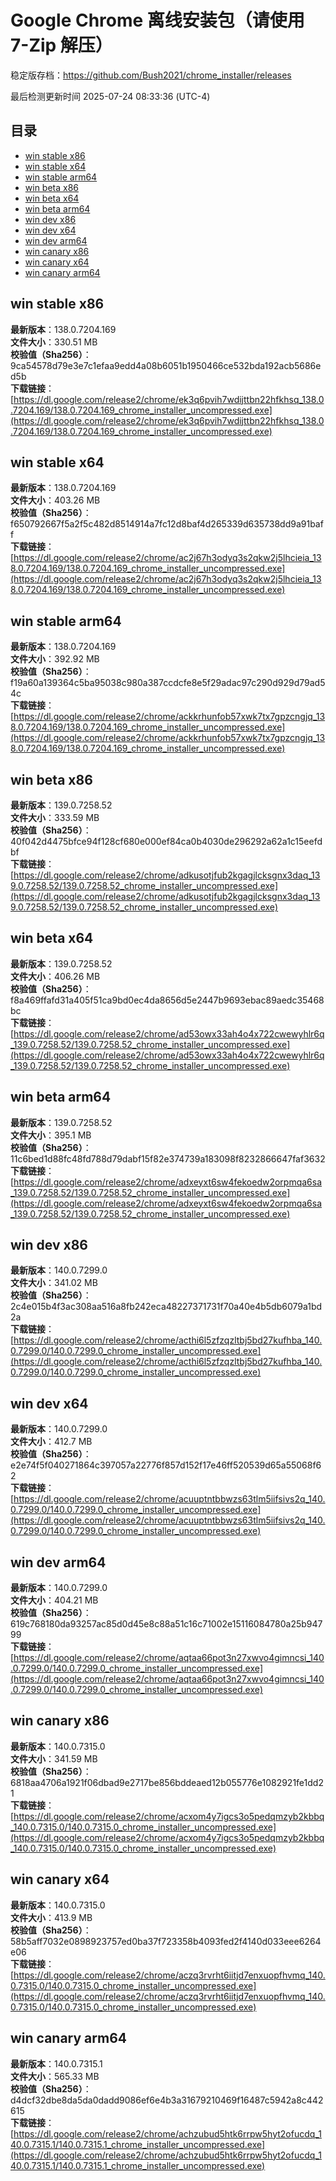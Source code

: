 # Google Chrome 离线安装包（请使用 7-Zip 解压）
稳定版存档：<https://github.com/Bush2021/chrome_installer/releases>

最后检测更新时间
2025-07-24 08:33:36 (UTC-4)

## 目录
* [win stable x86](https://github.com/Bush2021/chrome_installer?tab=readme-ov-file#win-stable-x86)
* [win stable x64](https://github.com/Bush2021/chrome_installer?tab=readme-ov-file#win-stable-x64)
* [win stable arm64](https://github.com/Bush2021/chrome_installer?tab=readme-ov-file#win-stable-arm64)
* [win beta x86](https://github.com/Bush2021/chrome_installer?tab=readme-ov-file#win-beta-x86)
* [win beta x64](https://github.com/Bush2021/chrome_installer?tab=readme-ov-file#win-beta-x64)
* [win beta arm64](https://github.com/Bush2021/chrome_installer?tab=readme-ov-file#win-beta-arm64)
* [win dev x86](https://github.com/Bush2021/chrome_installer?tab=readme-ov-file#win-dev-x86)
* [win dev x64](https://github.com/Bush2021/chrome_installer?tab=readme-ov-file#win-dev-x64)
* [win dev arm64](https://github.com/Bush2021/chrome_installer?tab=readme-ov-file#win-dev-arm64)
* [win canary x86](https://github.com/Bush2021/chrome_installer?tab=readme-ov-file#win-canary-x86)
* [win canary x64](https://github.com/Bush2021/chrome_installer?tab=readme-ov-file#win-canary-x64)
* [win canary arm64](https://github.com/Bush2021/chrome_installer?tab=readme-ov-file#win-canary-arm64)

## win stable x86
**最新版本**：138.0.7204.169  
**文件大小**：330.51 MB  
**校验值（Sha256）**：9ca54578d79e3e7c1efaa9edd4a08b6051b1950466ce532bda192acb5686ed5b  
**下载链接**：[https://dl.google.com/release2/chrome/ek3q6pvih7wdijttbn22hfkhsq_138.0.7204.169/138.0.7204.169_chrome_installer_uncompressed.exe](https://dl.google.com/release2/chrome/ek3q6pvih7wdijttbn22hfkhsq_138.0.7204.169/138.0.7204.169_chrome_installer_uncompressed.exe)  

## win stable x64
**最新版本**：138.0.7204.169  
**文件大小**：403.26 MB  
**校验值（Sha256）**：f650792667f5a2f5c482d8514914a7fc12d8baf4d265339d635738dd9a91baff  
**下载链接**：[https://dl.google.com/release2/chrome/ac2j67h3odyq3s2qkw2j5lhcieia_138.0.7204.169/138.0.7204.169_chrome_installer_uncompressed.exe](https://dl.google.com/release2/chrome/ac2j67h3odyq3s2qkw2j5lhcieia_138.0.7204.169/138.0.7204.169_chrome_installer_uncompressed.exe)  

## win stable arm64
**最新版本**：138.0.7204.169  
**文件大小**：392.92 MB  
**校验值（Sha256）**：f19a60a139364c5ba95038c980a387ccdcfe8e5f29adac97c290d929d79ad54c  
**下载链接**：[https://dl.google.com/release2/chrome/ackkrhunfob57xwk7tx7gpzcngjq_138.0.7204.169/138.0.7204.169_chrome_installer_uncompressed.exe](https://dl.google.com/release2/chrome/ackkrhunfob57xwk7tx7gpzcngjq_138.0.7204.169/138.0.7204.169_chrome_installer_uncompressed.exe)  

## win beta x86
**最新版本**：139.0.7258.52  
**文件大小**：333.59 MB  
**校验值（Sha256）**：40f042d4475bfce94f128cf680e000ef84ca0b4030de296292a62a1c15eefdbf  
**下载链接**：[https://dl.google.com/release2/chrome/adkusotjfub2kgagjlcksgnx3daq_139.0.7258.52/139.0.7258.52_chrome_installer_uncompressed.exe](https://dl.google.com/release2/chrome/adkusotjfub2kgagjlcksgnx3daq_139.0.7258.52/139.0.7258.52_chrome_installer_uncompressed.exe)  

## win beta x64
**最新版本**：139.0.7258.52  
**文件大小**：406.26 MB  
**校验值（Sha256）**：f8a469ffafd31a405f51ca9bd0ec4da8656d5e2447b9693ebac89aedc35468bc  
**下载链接**：[https://dl.google.com/release2/chrome/ad53owx33ah4o4x722cwewyhlr6q_139.0.7258.52/139.0.7258.52_chrome_installer_uncompressed.exe](https://dl.google.com/release2/chrome/ad53owx33ah4o4x722cwewyhlr6q_139.0.7258.52/139.0.7258.52_chrome_installer_uncompressed.exe)  

## win beta arm64
**最新版本**：139.0.7258.52  
**文件大小**：395.1 MB  
**校验值（Sha256）**：11c6bed1d88fc48fd788d79dabf15f82e374739a183098f8232866647faf3632  
**下载链接**：[https://dl.google.com/release2/chrome/adxeyxt6sw4fekoedw2orpmqa6sa_139.0.7258.52/139.0.7258.52_chrome_installer_uncompressed.exe](https://dl.google.com/release2/chrome/adxeyxt6sw4fekoedw2orpmqa6sa_139.0.7258.52/139.0.7258.52_chrome_installer_uncompressed.exe)  

## win dev x86
**最新版本**：140.0.7299.0  
**文件大小**：341.02 MB  
**校验值（Sha256）**：2c4e015b4f3ac308aa516a8fb242eca48227371731f70a40e4b5db6079a1bd2a  
**下载链接**：[https://dl.google.com/release2/chrome/acthi6l5zfzqzltbj5bd27kufhba_140.0.7299.0/140.0.7299.0_chrome_installer_uncompressed.exe](https://dl.google.com/release2/chrome/acthi6l5zfzqzltbj5bd27kufhba_140.0.7299.0/140.0.7299.0_chrome_installer_uncompressed.exe)  

## win dev x64
**最新版本**：140.0.7299.0  
**文件大小**：412.7 MB  
**校验值（Sha256）**：e2e74f5f040271864c397057a22776f857d152f17e46ff520539d65a55068f62  
**下载链接**：[https://dl.google.com/release2/chrome/acuuptntbbwzs63tlm5iifsivs2q_140.0.7299.0/140.0.7299.0_chrome_installer_uncompressed.exe](https://dl.google.com/release2/chrome/acuuptntbbwzs63tlm5iifsivs2q_140.0.7299.0/140.0.7299.0_chrome_installer_uncompressed.exe)  

## win dev arm64
**最新版本**：140.0.7299.0  
**文件大小**：404.21 MB  
**校验值（Sha256）**：619c768180da93257ac85d0d45e8c88a51c16c71002e15116084780a25b94799  
**下载链接**：[https://dl.google.com/release2/chrome/aqtaa66pot3n27xwvo4gimncsi_140.0.7299.0/140.0.7299.0_chrome_installer_uncompressed.exe](https://dl.google.com/release2/chrome/aqtaa66pot3n27xwvo4gimncsi_140.0.7299.0/140.0.7299.0_chrome_installer_uncompressed.exe)  

## win canary x86
**最新版本**：140.0.7315.0  
**文件大小**：341.59 MB  
**校验值（Sha256）**：6818aa4706a1921f06dbad9e2717be856bddeaed12b055776e1082921fe1dd21  
**下载链接**：[https://dl.google.com/release2/chrome/acxom4y7igcs3o5pedqmzyb2kbbq_140.0.7315.0/140.0.7315.0_chrome_installer_uncompressed.exe](https://dl.google.com/release2/chrome/acxom4y7igcs3o5pedqmzyb2kbbq_140.0.7315.0/140.0.7315.0_chrome_installer_uncompressed.exe)  

## win canary x64
**最新版本**：140.0.7315.0  
**文件大小**：413.9 MB  
**校验值（Sha256）**：58b5aff7032e0898923757ed0ba37f723358b4093fed2f4140d033eee6264e06  
**下载链接**：[https://dl.google.com/release2/chrome/aczq3rvrht6iitjd7enxuopfhvmq_140.0.7315.0/140.0.7315.0_chrome_installer_uncompressed.exe](https://dl.google.com/release2/chrome/aczq3rvrht6iitjd7enxuopfhvmq_140.0.7315.0/140.0.7315.0_chrome_installer_uncompressed.exe)  

## win canary arm64
**最新版本**：140.0.7315.1  
**文件大小**：565.33 MB  
**校验值（Sha256）**：d4dcf32dbe8da5da0dadd9086ef6e4b3a31679210469f16487c5942a8c442615  
**下载链接**：[https://dl.google.com/release2/chrome/achzubud5htk6rrpw5hyt2ofucdq_140.0.7315.1/140.0.7315.1_chrome_installer_uncompressed.exe](https://dl.google.com/release2/chrome/achzubud5htk6rrpw5hyt2ofucdq_140.0.7315.1/140.0.7315.1_chrome_installer_uncompressed.exe)  

